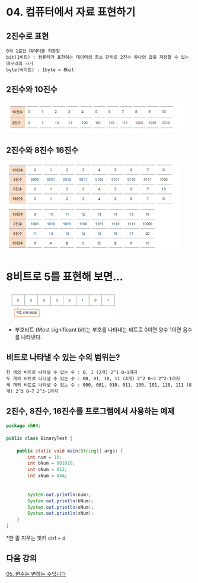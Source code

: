 # 04. 컴퓨터에서 자료 표현하기

## 2진수로 표현
    
    0과 1로만 데이터를 저장함
    bit(1비트) : 컴퓨터가 표현하는 데이터의 최소 단위로 2진수 하나의 값을 저장할 수 있는 메모리의 크기
    byte(바이트) : 1byte = 8bit

## 2진수와 10진수
  ![binary.png](./img/binary.png)


## 2진수와 8진수 16진수
  ![binary2.png](./img/binary2.png)


# 8비트로 5를 표현해 보면...
  
  ![8bit.png](./img/8bit.PNG)
- 부호비트 (Most significant bit)는 부호를 나타내는 비트로 0이면 양수 1이면 음수를 나타낸다.

## 비트로 나타낼 수 있는 수의 범위는?
    한 개의 비트로 나타낼 수 있는 수 : 0. 1 (2개) 2^1 0~1까지
    두 개의 비트로 나타낼 수 있는 수 : 00, 01, 10, 11 (4개) 2^2 0~3 2^2-1까지
    세 개의 비트로 나타낼 수 있는 수 : 000, 001, 010, 011, 100, 101, 110, 111 (8개) 2^3 0~7 2^3-1까지

## 2진수, 8진수, 16진수를 프로그램에서 사용하는 예제
```java
package ch04;

public class BinaryTest {

	public static void main(String[] args) {
		int num = 10;
		int bNum = 0B1010;
		int oNum = 012;
		int xNum = 0XA;
		
		
		System.out.println(num);
		System.out.println(bNum);
		System.out.println(oNum);
		System.out.println(xNum);
	}
}
```
*한 줄 지우는 핫키 ctrl + d

## 다음 강의 
[05. 변수는 변하는 수입니다](https://github.com/vivalahm/TIL/blob/main/JAVA/Chapter1/01-05/2021-02-27-CH01-05.md)




    
